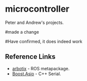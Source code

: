 # microcontroller
Peter and Andrew's projects.

#made a change

#Have confirmed, it does indeed work


## Reference Links
* [arbotix](http://wiki.ros.org/arbotix) - ROS metapackage.
* [Boost.Asio](http://www.boost.org/doc/libs/1_54_0/doc/html/boost_asio.html) - C++ Serial.
